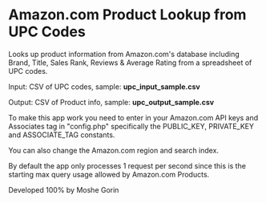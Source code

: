 # Amazon.com Product Lookup from UPC Codes
Looks up product information from Amazon.com's database including Brand, Title, Sales Rank, Reviews & Average Rating from a spreadsheet of UPC codes.

Input: CSV of UPC codes, sample: <b>upc_input_sample.csv</b>

Output: CSV of Product info, sample: <b>upc_output_sample.csv</b>

To make this app work you need to enter in your Amazon.com API keys and Associates tag in "config.php" specifically the PUBLIC_KEY, PRIVATE_KEY and ASSOCIATE_TAG constants.

You can also change the Amazon.com region and search index.

By default the app only processes 1 request per second since this is the starting max query usage allowed by Amazon.com Products.

Developed 100% by Moshe Gorin
